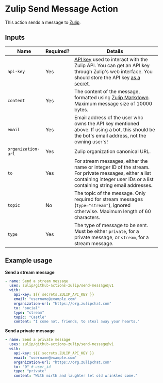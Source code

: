 # Zulip Send Message Action

This action sends a message to [Zulip](https://zulip.com/).

## Inputs

| Name               | Required? | Details                                                                                                                                                                                                                                                                                            |
| ------------------ | --------- | -------------------------------------------------------------------------------------------------------------------------------------------------------------------------------------------------------------------------------------------------------------------------------------------------- |
| `api-key`          | Yes       | [API key](https://zulip.com/api/api-keys) used to interact with the Zulip API. You can get an API key through Zulip's web interface. You should store the API key [as a secret](https://docs.github.com/en/actions/security-guides/encrypted-secrets#creating-encrypted-secrets-for-a-repository). |
| `content`          | Yes       | The content of the message, formatted using [Zulip Markdown](https://zulip.com/help/format-your-message-using-markdown). Maximum message size of 10000 bytes.                                                                                                                                      |
| `email`            | Yes       | Email address of the user who owns the API key mentioned above. If using a bot, this should be the bot's email address, not the owning user's!                                                                                                                                                     |
| `organization-url` | Yes       | Zulip organization canonical URL.                                                                                                                                                                                                                                                                  |
| `to`               | Yes       | For stream messages, either the name or integer ID of the stream. For private messages, either a list containing integer user IDs or a list containing string email addresses.                                                                                                                     |
| `topic`            | No        | The topic of the message. Only required for stream messages (`type="stream"`), ignored otherwise. Maximum length of 60 characters.                                                                                                                                                                 |
| `type`             | Yes       | The type of message to be sent. Must be either `private`, for a private message, or `stream`, for a stream message.                                                                                                                                                                                |

## Example usage

**Send a stream message**

```yml
- name: Send a stream message
  uses: zulip/github-actions-zulip/send-message@v1
  with:
    api-key: ${{ secrets.ZULIP_API_KEY }}
    email: "username@example.com"
    organization-url: "https://org.zulipchat.com"
    to: "social"
    type: "stream"
    topic: "Castle"
    content: "I come not, friends, to steal away your hearts."
```

**Send a private message**

```yml
- name: Send a private message
  uses: zulip/github-actions-zulip/send-message@v1
  with:
    api-key: ${{ secrets.ZULIP_API_KEY }}
    email: "username@example.com"
    organization-url: "https://org.zulipchat.com"
    to: "9" # user_id
    type: "private"
    content: "With mirth and laughter let old wrinkles come."
```

